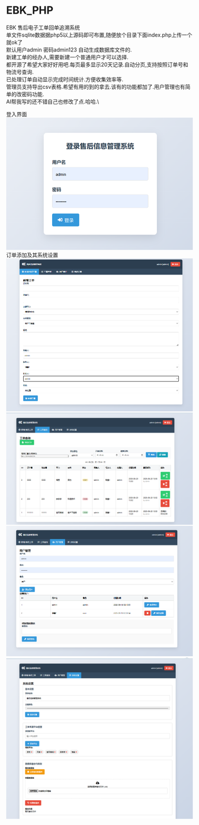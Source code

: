 # EBK_PHP
EBK   售后电子工单回单追溯系统\
单文件sqlite数据据php5以上源码即可布置,随便放个目录下面index.php上传一个就ok了\
默认用户admin  密码admin123   自动生成数据库文件的.\
新建工单的经办人,需要新建一个普通用户才可以选择.\
都开源了希望大家好好用吧.每页最多显示20天记录.自动分页,支持按照订单号和物流号查询.\
已处理订单自动显示完成时间统计.方便收集效率等.\
管理员支持导出csv表格.希望有用的到的拿去.该有的功能都加了.用户管理也有简单的改密码功能.\
AI帮我写的还不错自己也修改了点.哈哈.\

登入界面\
![登入界面](https://github.com/ChibiSF/EBK_PHP/blob/main/1.png)
订单添加及其系统设置\
![新建](https://github.com/ChibiSF/EBK_PHP/blob/main/2.png)
![订单查询](https://github.com/ChibiSF/EBK_PHP/blob/main/3.png)
![用户管理](https://github.com/ChibiSF/EBK_PHP/blob/main/4.png)
![系统设置](https://github.com/ChibiSF/EBK_PHP/blob/main/5.png)
